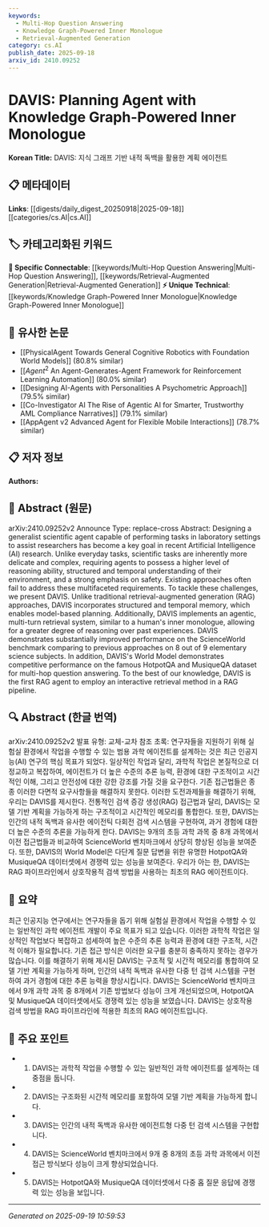 ```yaml
---
keywords:
  - Multi-Hop Question Answering
  - Knowledge Graph-Powered Inner Monologue
  - Retrieval-Augmented Generation
category: cs.AI
publish_date: 2025-09-18
arxiv_id: 2410.09252
---
```


<!-- KEYWORD_LINKING_METADATA:
{
  "processed_timestamp": "2025-09-22 22:34:00.477908",
  "vocabulary_version": "1.0",
  "selected_keywords": [
    "Multi-Hop Question Answering",
    "Knowledge Graph-Powered Inner Monologue",
    "Retrieval-Augmented Generation"
  ],
  "rejected_keywords": [
    "Model-Based Planning"
  ],
  "similarity_scores": {
    "Multi-Hop Question Answering": 0.79,
    "Knowledge Graph-Powered Inner Monologue": 0.8,
    "Retrieval-Augmented Generation": 0.78
  },
  "extraction_method": "AI_prompt_based",
  "budget_applied": true
}
-->


# DAVIS: Planning Agent with Knowledge Graph-Powered Inner Monologue

**Korean Title:** DAVIS: 지식 그래프 기반 내적 독백을 활용한 계획 에이전트

## 📋 메타데이터

**Links**: [[digests/daily_digest_20250918|2025-09-18]]   [[categories/cs.AI|cs.AI]]

## 🏷️ 카테고리화된 키워드
**🔗 Specific Connectable**: [[keywords/Multi-Hop Question Answering|Multi-Hop Question Answering]], [[keywords/Retrieval-Augmented Generation|Retrieval-Augmented Generation]]
**⚡ Unique Technical**: [[keywords/Knowledge Graph-Powered Inner Monologue|Knowledge Graph-Powered Inner Monologue]]

## 🔗 유사한 논문
- [[PhysicalAgent Towards General Cognitive Robotics with Foundation World Models]] (80.8% similar)
- [[$Agent^2$ An Agent-Generates-Agent Framework for Reinforcement Learning Automation]] (80.0% similar)
- [[Designing AI-Agents with Personalities A Psychometric Approach]] (79.5% similar)
- [[Co-Investigator AI The Rise of Agentic AI for Smarter, Trustworthy AML Compliance Narratives]] (79.1% similar)
- [[AppAgent v2 Advanced Agent for Flexible Mobile Interactions]] (78.7% similar)

## 📋 저자 정보

**Authors:** 

## 📄 Abstract (원문)

arXiv:2410.09252v2 Announce Type: replace-cross 
Abstract: Designing a generalist scientific agent capable of performing tasks in laboratory settings to assist researchers has become a key goal in recent Artificial Intelligence (AI) research. Unlike everyday tasks, scientific tasks are inherently more delicate and complex, requiring agents to possess a higher level of reasoning ability, structured and temporal understanding of their environment, and a strong emphasis on safety. Existing approaches often fail to address these multifaceted requirements. To tackle these challenges, we present DAVIS. Unlike traditional retrieval-augmented generation (RAG) approaches, DAVIS incorporates structured and temporal memory, which enables model-based planning. Additionally, DAVIS implements an agentic, multi-turn retrieval system, similar to a human's inner monologue, allowing for a greater degree of reasoning over past experiences. DAVIS demonstrates substantially improved performance on the ScienceWorld benchmark comparing to previous approaches on 8 out of 9 elementary science subjects. In addition, DAVIS's World Model demonstrates competitive performance on the famous HotpotQA and MusiqueQA dataset for multi-hop question answering. To the best of our knowledge, DAVIS is the first RAG agent to employ an interactive retrieval method in a RAG pipeline.

## 🔍 Abstract (한글 번역)

arXiv:2410.09252v2 발표 유형: 교체-교차 참조
초록: 연구자들을 지원하기 위해 실험실 환경에서 작업을 수행할 수 있는 범용 과학 에이전트를 설계하는 것은 최근 인공지능(AI) 연구의 핵심 목표가 되었다. 일상적인 작업과 달리, 과학적 작업은 본질적으로 더 정교하고 복잡하여, 에이전트가 더 높은 수준의 추론 능력, 환경에 대한 구조적이고 시간적인 이해, 그리고 안전성에 대한 강한 강조를 가질 것을 요구한다. 기존 접근법들은 종종 이러한 다면적 요구사항들을 해결하지 못한다. 이러한 도전과제들을 해결하기 위해, 우리는 DAVIS를 제시한다. 전통적인 검색 증강 생성(RAG) 접근법과 달리, DAVIS는 모델 기반 계획을 가능하게 하는 구조적이고 시간적인 메모리를 통합한다. 또한, DAVIS는 인간의 내적 독백과 유사한 에이전틱 다회전 검색 시스템을 구현하여, 과거 경험에 대한 더 높은 수준의 추론을 가능하게 한다. DAVIS는 9개의 초등 과학 과목 중 8개 과목에서 이전 접근법들과 비교하여 ScienceWorld 벤치마크에서 상당히 향상된 성능을 보여준다. 또한, DAVIS의 World Model은 다단계 질문 답변을 위한 유명한 HotpotQA와 MusiqueQA 데이터셋에서 경쟁력 있는 성능을 보여준다. 우리가 아는 한, DAVIS는 RAG 파이프라인에서 상호작용적 검색 방법을 사용하는 최초의 RAG 에이전트이다.

## 📝 요약

최근 인공지능 연구에서는 연구자들을 돕기 위해 실험실 환경에서 작업을 수행할 수 있는 일반적인 과학 에이전트 개발이 주요 목표가 되고 있습니다. 이러한 과학적 작업은 일상적인 작업보다 복잡하고 섬세하여 높은 수준의 추론 능력과 환경에 대한 구조적, 시간적 이해가 필요합니다. 기존 접근 방식은 이러한 요구를 충분히 충족하지 못하는 경우가 많습니다. 이를 해결하기 위해 제시된 DAVIS는 구조적 및 시간적 메모리를 통합하여 모델 기반 계획을 가능하게 하며, 인간의 내적 독백과 유사한 다중 턴 검색 시스템을 구현하여 과거 경험에 대한 추론 능력을 향상시킵니다. DAVIS는 ScienceWorld 벤치마크에서 9개 과학 과목 중 8개에서 기존 방법보다 성능이 크게 개선되었으며, HotpotQA 및 MusiqueQA 데이터셋에서도 경쟁력 있는 성능을 보였습니다. DAVIS는 상호작용 검색 방법을 RAG 파이프라인에 적용한 최초의 RAG 에이전트입니다.

## 🎯 주요 포인트

- 1. DAVIS는 과학적 작업을 수행할 수 있는 일반적인 과학 에이전트를 설계하는 데 중점을 둡니다.

- 2. DAVIS는 구조화된 시간적 메모리를 포함하여 모델 기반 계획을 가능하게 합니다.

- 3. DAVIS는 인간의 내적 독백과 유사한 에이전트형 다중 턴 검색 시스템을 구현합니다.

- 4. DAVIS는 ScienceWorld 벤치마크에서 9개 중 8개의 초등 과학 과목에서 이전 접근 방식보다 성능이 크게 향상되었습니다.

- 5. DAVIS는 HotpotQA와 MusiqueQA 데이터셋에서 다중 홉 질문 응답에 경쟁력 있는 성능을 보입니다.

---

*Generated on 2025-09-19 10:59:53*